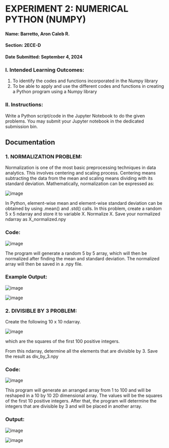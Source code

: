 # EXPERIMENT 2: NUMERICAL PYTHON (NUMPY)

#### Name: Barretto, Aron Caleb R.

#### Section: 2ECE-D

#### Date Submitted: September 4, 2024

### I. Intended Learning Outcomes:
1. To identify the codes and functions incorporated in the Numpy library
2. To be able to apply and use the different codes and functions in creating a Python program using a
Numpy library

### II. Instructions:
Write a Python script/code in the Jupyter Notebook to do the given problems. You may submit your Jupyter
notebook in the dedicated submission bin.

## Documentation

### 1. NORMALIZATION PROBLEM: 
Normalization is one of the most basic preprocessing techniques in
data analytics. This involves centering and scaling process. Centering means subtracting the data from the
mean and scaling means dividing with its standard deviation. Mathematically, normalization can be
expressed as:

![image](https://github.com/user-attachments/assets/7ae30fae-b0d4-4476-b6f8-9c078612c129)

In Python, element-wise mean and element-wise standard deviation can be obtained by using .mean() and
.std() calls.
In this problem, create a random 5 x 5 ndarray and store it to variable X. Normalize X. Save your normalized
ndarray as X_normalized.npy

### Code:

![image](https://github.com/user-attachments/assets/de7a29b1-bab6-405a-b991-fae1e1b104e9)

The program will generate a random 5 by 5 array, which will then be normalized after finding the mean and standard deviation. The normalized array will then be saved in a .npy file.

### Example Output:

![image](https://github.com/user-attachments/assets/a8b61083-42ac-4484-9c2f-945dfad2eb85)

![image](https://github.com/user-attachments/assets/7a72513e-3fde-4083-834d-2417df50bf09)

### 2. DIVISIBLE BY 3 PROBLEM:
Create the following 10 x 10 ndarray.

![image](https://github.com/user-attachments/assets/ccb7076b-626c-4af0-ba73-3f1b9523e880)

which are the squares of the first 100 positive integers.

From this ndarray, determine all the elements that are divisible by 3. Save the result as div_by_3.npy

### Code:

![image](https://github.com/user-attachments/assets/a31447c1-836b-4b92-8066-f94d7820629a)

This program will generate an arranged array from 1 to 100 and will be reshaped in a 10 by 10 2D dimensional array. The values will be the squares of the first 10 positive integers. After that, the program will determine the integers that are divisible by 3 and will be placed in another array.


### Output:

![image](https://github.com/user-attachments/assets/9674983a-a83d-4f0b-bc25-e2636592dd37)

![image](https://github.com/user-attachments/assets/f0e5cfae-f8d7-42f1-9000-c48cf8fa835b)


